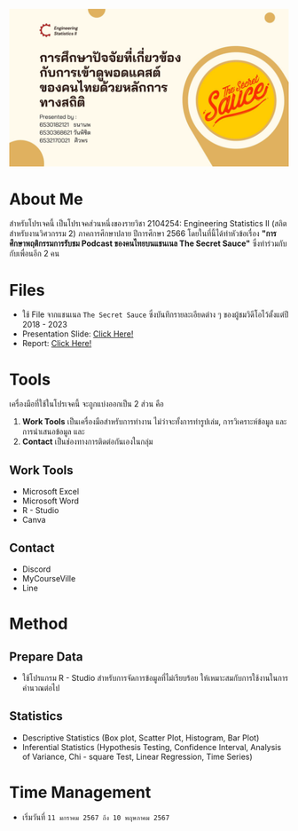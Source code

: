 ![Picture](https://github.com/SKY-TKP/PROJECT/blob/main/r-programming/the_secret_sauce/Descriptive%20Statistics/%E0%B8%9B%E0%B8%81.jpg)

# About Me

สำหรับโปรเจคนี้ เป็นโปรเจคส่วนหนึ่งของรายวิชา 2104254: Engineering Statistics II (สถิตสำหรับงานวิศวกรรม 2) ภาคการศึกษาปลาย ปีการศึกษา 2566
โดยในที่นี้ได้ทำหัวข้อเรื่อง **"การศึกษาพฤติกรรมการรับชม Podcast ของคนไทยบนแชนเนล The Secret Sauce"** ซึ่งทำร่วมกับกับเพื่อนอีก 2 คน


# Files
  - ใช้ File จากแชนเนล `The Secret Sauce` ซึ่งบันทึกรายละเอียดต่าง ๆ ของผู้ชมวิดีโอไว้ตั้งแต่ปี 2018 - 2023
  - Presentation Slide: [Click Here!](https://github.com/SKY-TKP/PROJECT/blob/main/r-programming/the_secret_sauce/The%20Secret%20Sauce%20-%20Presentation.pdf)
  - Report: [Click Here!](https://github.com/SKY-TKP/PROJECT/blob/main/r-programming/the_secret_sauce/%E0%B8%A3%E0%B8%B9%E0%B8%9B%E0%B9%80%E0%B8%A5%E0%B9%88%E0%B8%A1%E0%B8%89%E0%B8%9A%E0%B8%B1%E0%B8%9A%E0%B8%88%E0%B8%A3%E0%B8%B4%E0%B8%87.pdf)
 
# Tools
เครื่องมือที่ใช้ในโปรเจคนี้ จะถูกแบ่งออกเป็น 2 ส่วน คือ 
1. **Work Tools** เป็นเครื่องมือสำหรับการทำงาน ไม่ว่าจะทั้งการทำรูปเล่ม, การวิเคราะห์ข้อมูล และการนำเสนอข้อมูล และ 
2. **Contact** เป็นช่องทางการติดต่อกันเองในกลุ่ม

## Work Tools 

- Microsoft Excel
- Microsoft Word
- R - Studio
- Canva

## Contact
- Discord
- MyCourseVille
- Line

# Method

## Prepare Data
- ใช้โปรแกรม R - Studio สำหรับการจัดการข้อมูลที่ไม่เรียบร้อย ให้เหมาะสมกับการใช้งานในการคำนวณต่อไป

## Statistics

- Descriptive Statistics (Box plot, Scatter Plot, Histogram, Bar Plot)
- Inferential Statistics (Hypothesis Testing, Confidence Interval, Analysis of Variance, Chi - square Test, Linear Regression, Time Series)

# Time Management

- เริ่มวันที่ `11 มกราคม 2567 ถึง 10 พฤษภาคม 2567`
